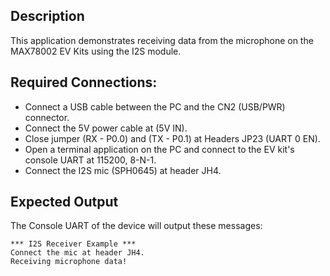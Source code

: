 ## Description

This application demonstrates receiving data from the microphone on the MAX78002 EV Kits using the I2S module. 

## Required Connections:

-   Connect a USB cable between the PC and the CN2 (USB/PWR) connector.
-   Connect the 5V power cable at (5V IN).
-   Close jumper (RX - P0.0) and (TX - P0.1) at Headers JP23 (UART 0 EN).
-   Open a terminal application on the PC and connect to the EV kit's console UART at 115200, 8-N-1.
-	Connect the I2S mic (SPH0645) at header JH4.

## Expected Output

The Console UART of the device will output these messages:

```
*** I2S Receiver Example ***
Connect the mic at header JH4.
Receiving microphone data!

```

